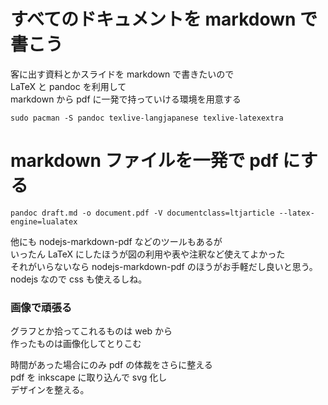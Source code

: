 # すべてのドキュメントを markdown で書こう

客に出す資料とかスライドを markdown で書きたいので  
LaTeX と pandoc を利用して  
markdown から pdf に一発で持っていける環境を用意する  

    sudo pacman -S pandoc texlive-langjapanese texlive-latexextra

# markdown ファイルを一発で pdf にする

    pandoc draft.md -o document.pdf -V documentclass=ltjarticle --latex-engine=lualatex

他にも nodejs-markdown-pdf などのツールもあるが  
いったん LaTeX にしたほうが図の利用や表や注釈など使えてよかった  
それがいらないなら nodejs-markdown-pdf のほうがお手軽だし良いと思う。  
nodejs なので css も使えるしね。  

### 画像で頑張る

グラフとか拾ってこれるものは web から  
作ったものは画像化してとりこむ  

時間があった場合にのみ pdf の体裁をさらに整える  
pdf を inkscape に取り込んで svg 化し  
デザインを整える。  
